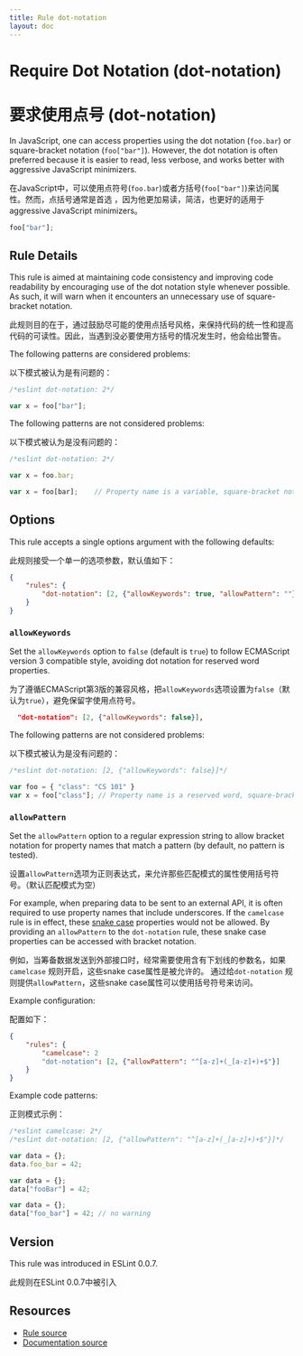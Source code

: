 ```yaml
---
title: Rule dot-notation
layout: doc
---
```

<!-- Note: No pull requests accepted for this file. See README.md in the root directory for details. -->

# Require Dot Notation (dot-notation)

# 要求使用点号 (dot-notation)

In JavaScript, one can access properties using the dot notation (`foo.bar`) or square-bracket notation (`foo["bar"]`). However, the dot notation is often preferred because it is easier to read, less verbose, and works better with aggressive JavaScript minimizers.

在JavaScript中，可以使用点符号(`foo.bar`)或者方括号(`foo["bar"]`)来访问属性。然而，点括号通常是首选
，因为他更加易读，简洁，也更好的适用于aggressive JavaScript minimizers。

```js
foo["bar"];
```

## Rule Details

This rule is aimed at maintaining code consistency and improving code readability by encouraging use of the dot notation style whenever possible. As such, it will warn when it encounters an unnecessary use of square-bracket notation.

此规则目的在于，通过鼓励尽可能的使用点括号风格，来保持代码的统一性和提高代码的可读性。因此，当遇到没必要使用方括号的情况发生时，他会给出警告。

The following patterns are considered problems:

以下模式被认为是有问题的：

```js
/*eslint dot-notation: 2*/

var x = foo["bar"];
```

The following patterns are not considered problems:

以下模式被认为是没有问题的：

```js
/*eslint dot-notation: 2*/

var x = foo.bar;

var x = foo[bar];    // Property name is a variable, square-bracket notation required
```

## Options

This rule accepts a single options argument with the following defaults:

此规则接受一个单一的选项参数，默认值如下：

```json
{
    "rules": {
        "dot-notation": [2, {"allowKeywords": true, "allowPattern": ""}]
    }
}
```

### `allowKeywords`

Set the `allowKeywords` option to `false` (default is `true`) to follow ECMAScript version 3 compatible style, avoiding dot notation for reserved word properties.

为了遵循ECMAScript第3版的兼容风格，把`allowKeywords`选项设置为`false`（默认为`true`），避免保留字使用点符号。


```json
  "dot-notation": [2, {"allowKeywords": false}],
```

The following patterns are not considered problems:

以下模式被认为是没有问题的：


```js
/*eslint dot-notation: [2, {"allowKeywords": false}]*/

var foo = { "class": "CS 101" }
var x = foo["class"]; // Property name is a reserved word, square-bracket notation required
```

### `allowPattern`

Set the `allowPattern` option to a regular expression string to allow bracket notation for property names that match a pattern (by default, no pattern is tested).

设置`allowPattern`选项为正则表达式，来允许那些匹配模式的属性使用括号符号。（默认匹配模式为空）

For example, when preparing data to be sent to an external API, it is often required to use property names that include underscores.  If the `camelcase` rule is in effect, these [snake case](http://en.wikipedia.org/wiki/Snake_case) properties would not be allowed.  By providing an `allowPattern` to the `dot-notation` rule, these snake case properties can be accessed with bracket notation.

例如，当筹备数据发送到外部接口时，经常需要使用含有下划线的参数名，如果`camelcase` 规则开启，这些snake case属性是被允许的。
通过给`dot-notation` 规则提供`allowPattern`，这些snake case属性可以使用括号符号来访问。

Example configuration:

配置如下：

```json
{
    "rules": {
        "camelcase": 2
        "dot-notation": [2, {"allowPattern": "^[a-z]+(_[a-z]+)+$"}]
    }
}
```

Example code patterns:

正则模式示例：

```js
/*eslint camelcase: 2*/
/*eslint dot-notation: [2, {"allowPattern": "^[a-z]+(_[a-z]+)+$"}]*/

var data = {};
data.foo_bar = 42;

var data = {};
data["fooBar"] = 42;

var data = {};
data["foo_bar"] = 42; // no warning
```

## Version

This rule was introduced in ESLint 0.0.7.

此规则在ESLint 0.0.7中被引入

## Resources

* [Rule source](https://github.com/eslint/eslint/tree/master/lib/rules/dot-notation.js)
* [Documentation source](https://github.com/eslint/eslint/tree/master/docs/rules/dot-notation.md)
